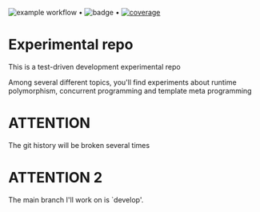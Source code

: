 ![example workflow](https://github.com/stefanofiorentino/experimental/actions/workflows/build.yml/badge.svg) &bull; ![badge](https://img.shields.io/endpoint?url=https://gist.githubusercontent.com/stefanofiorentino/8bbff6da2e3c92e00414d698b4345248/raw/coverage.json)  &bull; 
    <a href="https://gist.githubusercontent.com/stefanofiorentino/8bbff6da2e3c92e00414d698b4345248/raw/e5050d2925cb8d82f21cf62986b2823bb786f9e6/cppcheck_report.txt">
        <img src="https://img.shields.io/endpoint?url=https://gist.githubusercontent.com/stefanofiorentino/8bbff6da2e3c92e00414d698b4345248/raw/cppcheck.json"
            alt="coverage"></a>
# Experimental repo

This is a test-driven development experimental repo


Among several different topics, you'll find experiments about runtime polymorphism, concurrent programming and template meta programming


# ATTENTION
The git history will be broken several times


# ATTENTION 2
The main branch I'll work on is `develop'.
